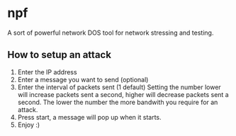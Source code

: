 # npf
A sort of powerful network DOS tool for network stressing and testing.
## How to setup an attack
1. Enter the IP address
2. Enter a message you want to send (optional)
3. Enter the interval of packets sent (1 default) Setting the number lower will increase packets sent a second, higher will decrease packets sent a second. The lower the number the more bandwith you require for an attack.
4. Press start, a message will pop up when it starts.
5. Enjoy :)
